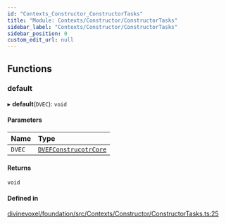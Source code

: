 ```yaml
---
id: "Contexts_Constructor_ConstructorTasks"
title: "Module: Contexts/Constructor/ConstructorTasks"
sidebar_label: "Contexts/Constructor/ConstructorTasks"
sidebar_position: 0
custom_edit_url: null
---
```


## Functions

### default

▸ **default**(`DVEC`): `void`

#### Parameters

| Name | Type |
| :------ | :------ |
| `DVEC` | [`DVEFConstrucotrCore`](../classes/Contexts_Constructor_DVEFConstructorCore.DVEFConstrucotrCore.md) |

#### Returns

`void`

#### Defined in

[divinevoxel/foundation/src/Contexts/Constructor/ConstructorTasks.ts:25](https://github.com/lucasdamianjohnson/DivineVoxelEngine/blob/596fa7391478620ed460dfb4856ff0a763b91c49/divinevoxel/foundation/src/Contexts/Constructor/ConstructorTasks.ts#L25)
